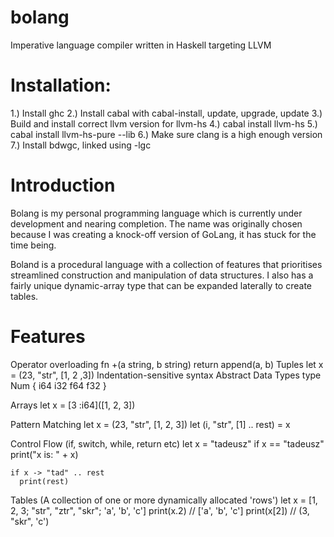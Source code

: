 # bolang
Imperative language compiler written in Haskell targeting LLVM

# Installation:
1.) Install ghc
2.) Install cabal with cabal-install, update, upgrade, update
3.) Build and install correct llvm version for llvm-hs
4.) cabal install llvm-hs
5.) cabal install llvm-hs-pure --lib
6.) Make sure clang is a high enough version
7.) Install bdwgc, linked using -lgc


# Introduction
Bolang is my personal programming language which is currently under development and nearing completion. The name was originally chosen because I was creating a knock-off version of GoLang, it has stuck for the time being.

Boland is a procedural language with a collection of features that prioritises streamlined construction and manipulation of data structures. I also has a fairly unique dynamic-array type that can be expanded laterally to create tables.

# Features
  Operator overloading
      fn +(a string, b string)
        return append(a, b)
  Tuples
    let x = (23, "str", [1, 2 ,3])
  Indentation-sensitive syntax
  Abstract Data Types
    type Num {
      i64
      i32
      f64
      f32
     }
      
  Arrays
    let x = [3 :i64]([1, 2, 3])
    
  Pattern Matching
    let x = (23, "str", [1, 2, 3])
    let (i, "str", [1] .. rest) = x
    
  Control Flow (if, switch, while, return etc)
    let x = "tadeusz"
    if x == "tadeusz"
      print("x is: " + x)
      
    if x -> "tad" .. rest
      print(rest)
    
  Tables (A collection of one or more dynamically allocated 'rows')
    let x = [1, 2, 3; "str", "ztr", "skr"; 'a', 'b', 'c']
    print(x.2)  // ['a', 'b', 'c']
    print(x[2]) // (3, "skr", 'c')



